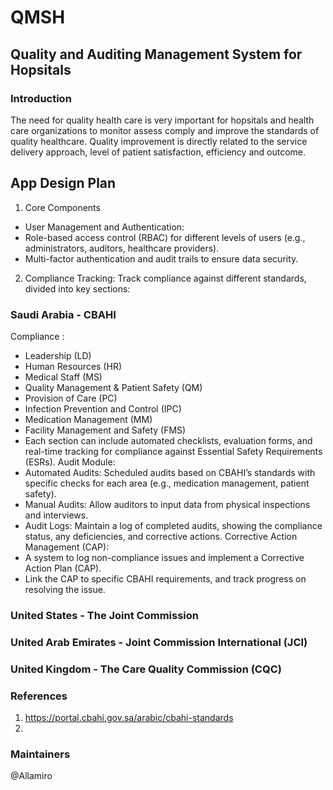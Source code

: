 # QMSH

## Quality and Auditing Management System for Hopsitals

### Introduction
The need for quality health care is very important  for hopsitals and health care organizations  to monitor assess comply and improve the standards of quality healthcare.
Quality improvement is directly related to the service delivery approach, level of patient satisfaction, efficiency and outcome.


## App Design Plan 

1. Core Components
- User Management and Authentication:
- Role-based access control (RBAC) for different levels of users (e.g., administrators, auditors, healthcare providers).
- Multi-factor authentication and audit trails to ensure data security.

2. Compliance Tracking:
Track compliance against different  standards, divided into key sections:

### Saudi Arabia - CBAHI 
Compliance :
- Leadership (LD)
- Human Resources (HR)
- Medical Staff (MS)
- Quality Management & Patient Safety (QM)
- Provision of Care (PC)
- Infection Prevention and Control (IPC)
- Medication Management (MM)
- Facility Management and Safety (FMS)
- Each section can include automated checklists, evaluation forms, and real-time tracking for compliance against Essential Safety Requirements (ESRs).
Audit Module:
- Automated Audits: Scheduled audits based on CBAHI’s standards with specific checks for each area (e.g., medication management, patient safety).
- Manual Audits: Allow auditors to input data from physical inspections and interviews.
- Audit Logs: Maintain a log of completed audits, showing the compliance status, any deficiencies, and corrective actions. 
Corrective Action Management (CAP):
- A system to log non-compliance issues and implement a Corrective Action Plan (CAP).
- Link the CAP to specific CBAHI requirements, and track progress on resolving the issue.

### United States - The Joint Commission



### United Arab Emirates - Joint Commission International (JCI)



### United Kingdom - The Care Quality Commission (CQC)




### References

1. https://portal.cbahi.gov.sa/arabic/cbahi-standards
2. 

### Maintainers
@Allamiro
